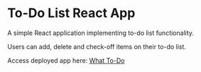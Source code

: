 # To-Do List React App

A simple React application implementing to-do list functionality. 

Users can add, delete and check-off items on their to-do list.

Access deployed app here: [What To-Do](https://kirran-jk.github.io/todo-list-app/)